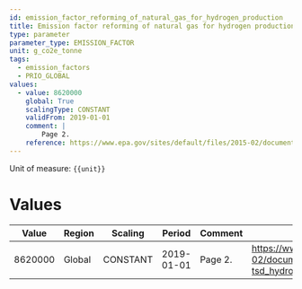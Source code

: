 ```yaml
---
id: emission_factor_reforming_of_natural_gas_for_hydrogen_production
title: Emission factor reforming of natural gas for hydrogen production
type: parameter
parameter_type: EMISSION_FACTOR
unit: g_co2e_tonne
tags:
  - emission_factors
  - PRIO_GLOBAL
values:
  - value: 8620000
    global: True
    scalingType: CONSTANT
    validFrom: 2019-01-01
    comment: |
        Page 2.
    reference: https://www.epa.gov/sites/default/files/2015-02/documents/subpartp-tsd_hydrogenproduction.pdf
---
```



Unit of measure: `{{unit}}`


# Values


| Value | Region | Scaling | Period | Comment | Reference |
|-------|--------|---------|--------|---------|-----------|
| 8620000 | Global | CONSTANT | 2019-01-01 | Page 2. | https://www.epa.gov/sites/default/files/2015-02/documents/subpartp-tsd_hydrogenproduction.pdf |


